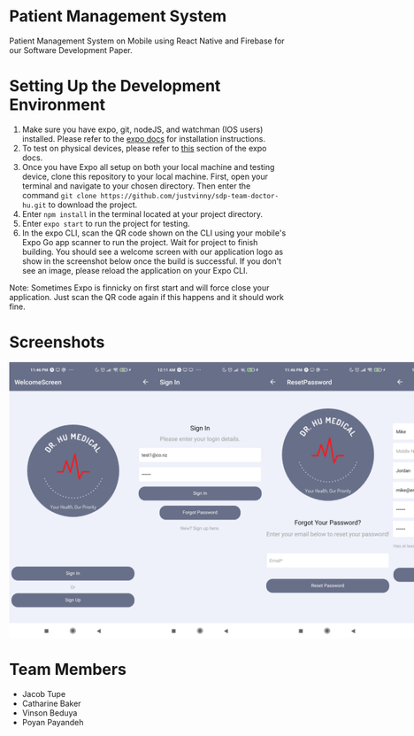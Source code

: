 # Patient Management System
Patient Management System on Mobile using React Native and Firebase for our Software Development Paper. 

# Setting Up the Development Environment
1. Make sure you have expo, git, nodeJS, and watchman (IOS users) installed. Please refer to the [expo docs](https://docs.expo.dev/get-started/installation/) for installation instructions. 
2. To test on physical devices, please refer to [this](https://docs.expo.dev/get-started/installation/#2-expo-go-app-for-ios-and) section of the expo docs.
3. Once you have Expo all setup on both your local machine and testing device, clone this repository to your local machine. First, open your terminal and navigate to your chosen directory. Then enter the command `git clone https://github.com/justvinny/sdp-team-doctor-hu.git` to download the project.
4. Enter `npm install` in the terminal located at your project directory.
5. Enter `expo start` to run the project for testing.
6. In the expo CLI, scan the QR code shown on the CLI using your mobile's Expo Go app scanner to run the project. Wait for project to finish building. You should see a welcome screen with our application logo as show in the screenshot below once the build is successful. If you don't see an image, please reload the application on your Expo CLI.

Note: Sometimes Expo is finnicky on first start and will force close your application. Just scan the QR code again if this happens and it should work fine.

# Screenshots
<div style="display: flex; flex-direction: row;">
  <img src="https://github.com/justvinny/sdp-team-doctor-hu/blob/main/screenshots/Screenshot_2021-09-14-23-46-22-752_host.exp.exponent.jpg" width=230/>
  <img src="https://github.com/justvinny/sdp-team-doctor-hu/blob/main/screenshots/Screenshot_2021-09-09-00-11-39-400_host.exp.exponent.jpg" width=230/>
  <img src="https://github.com/justvinny/sdp-team-doctor-hu/blob/main/screenshots/Screenshot_2021-09-14-23-46-36-358_host.exp.exponent.jpg" width=230/>
  <img src="https://github.com/justvinny/sdp-team-doctor-hu/blob/main/screenshots/Screenshot_2021-09-09-00-11-41-946_host.exp.exponent.jpg" width=230/>
  <img src="https://github.com/justvinny/sdp-team-doctor-hu/blob/main/screenshots/Screenshot_2021-09-14-23-47-51-086_host.exp.exponent.jpg" width=230/>
  <img src="https://github.com/justvinny/sdp-team-doctor-hu/blob/main/screenshots/Screenshot_2021-09-09-00-11-48-239_host.exp.exponent.jpg" width=230/>
  <img src="https://github.com/justvinny/sdp-team-doctor-hu/blob/main/screenshots/Screenshot_2021-09-14-23-48-54-662_host.exp.exponent.jpg" width=230/>
  <img src="https://github.com/justvinny/sdp-team-doctor-hu/blob/main/screenshots/Screenshot_2021-09-09-00-11-51-539_host.exp.exponent.jpg" width=230/>
  <img src="https://github.com/justvinny/sdp-team-doctor-hu/blob/main/screenshots/Screenshot_2021-09-09-00-11-55-635_host.exp.exponent.jpg" width=230/>
  <img src="https://github.com/justvinny/sdp-team-doctor-hu/blob/main/screenshots/Screenshot_2021-09-09-00-12-03-247_host.exp.exponent.jpg" width=230/>
  <img src="https://github.com/justvinny/sdp-team-doctor-hu/blob/main/screenshots/Screenshot_2021-09-09-00-12-06-052_host.exp.exponent.jpg" width=230/>
  <img src="https://github.com/justvinny/sdp-team-doctor-hu/blob/main/screenshots/Screenshot_2021-09-14-23-49-14-886_host.exp.exponent.jpg" width=230/>
  <img src="https://github.com/justvinny/sdp-team-doctor-hu/blob/main/screenshots/Screenshot_2021-09-09-00-12-40-060_host.exp.exponent.jpg" width=230/>
  <img src="https://github.com/justvinny/sdp-team-doctor-hu/blob/main/screenshots/Screenshot_2021-09-14-23-47-23-717_host.exp.exponent.jpg" width=230/>
</div>

# Team Members
- Jacob Tupe
- Catharine Baker
- Vinson Beduya
- Poyan Payandeh
